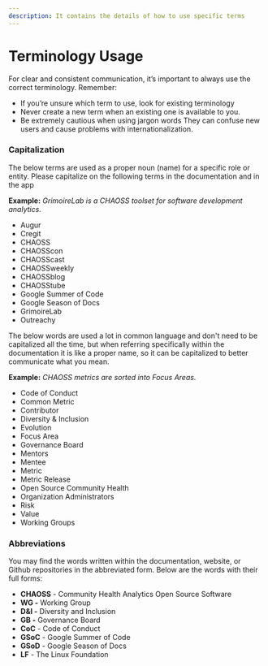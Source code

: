 ```yaml
---
description: It contains the details of how to use specific terms
---
```


# Terminology Usage

For clear and consistent communication, it’s important to always use the correct terminology. Remember:

* If you’re unsure which term to use, look for existing terminology
* Never create a new term when an existing one is available to you.
* Be extremely cautious when using jargon words They can confuse new users and cause problems with internationalization.

### Capitalization

The below terms are used as a proper noun \(name\) for a specific role or entity. Please capitalize on the following terms in the documentation and in the app

**Example:** _GrimoireLab is a CHAOSS toolset for software development analytics._

* Augur
* Cregit
* CHAOSS
* CHAOSScon
* CHAOSScast
* CHAOSSweekly
* CHAOSSblog
* CHAOSStube
* Google Summer of Code
* Google Season of Docs
* GrimoireLab
* Outreachy

The below words are used a lot in common language and don't need to be capitalized all the time, but when referring specifically within the documentation it is like a proper name, so it can be capitalized to better communicate what you mean.

**Example:** _CHAOSS metrics are sorted into Focus Areas._

* Code of Conduct
* Common Metric
* Contributor
* Diversity & Inclusion
* Evolution
* Focus Area
* Governance Board
* Mentors
* Mentee
* Metric
* Metric Release
* Open Source Community Health
* Organization Administrators
* Risk
* Value
* Working Groups

### Abbreviations

You may find the words written within the documentation, website, or Github repositories in the abbreviated form. Below are the words with their full forms:

* **CHAOSS** - Community Health Analytics Open Source Software
* **WG -** Working Group
* **D&I -** Diversity and Inclusion
* **GB -** Governance Board
* **CoC** - Code of Conduct
* **GSoC** - Google Summer of Code
* **GSoD** - Google Season of Docs
* **LF** - The Linux Foundation

